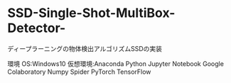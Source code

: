 # SSD-Single-Shot-MultiBox-Detector-
ディープラーニングの物体検出アルゴリズムSSDの実装

環境
OS:Windows10
仮想環境:Anaconda
Python
Jupyter Notebook
Google Colaboratory
Numpy
Spider
PyTorch
TensorFlow
